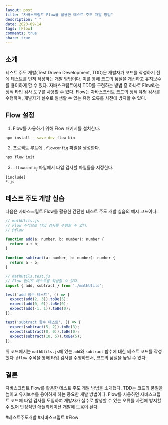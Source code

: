 ```yaml
---
layout: post
title: "자바스크립트 Flow를 활용한 테스트 주도 개발 방법"
description: " "
date: 2023-09-14
tags: [Flow]
comments: true
share: true
---
```


## 소개

테스트 주도 개발(Test Driven Development, TDD)은 개발자가 코드를 작성하기 전에 테스트를 먼저 작성하는 개발 방법이다. 이를 통해 코드의 품질을 개선하고 유지보수를 용이하게 할 수 있다. 자바스크립트에서 TDD를 구현하는 방법 중 하나로 Flow라는 정적 타입 검사 도구를 사용할 수 있다. Flow는 자바스크립트 코드의 정적 유형 검사를 수행하며, 개발자가 실수로 발생할 수 있는 유형 오류를 사전에 방지할 수 있다.

## Flow 설정

1. Flow를 사용하기 위해 Flow 패키지를 설치한다.

```bash
npm install --save-dev flow-bin
```

2. 프로젝트 루트에 `.flowconfig` 파일을 생성한다.

```bash
npx flow init
```

3. `.flowconfig` 파일에서 타입 검사할 파일들을 지정한다.

```text
[include]
*.js
```

## 테스트 주도 개발 실습

다음은 자바스크립트 Flow를 활용한 간단한 테스트 주도 개발 실습의 예시 코드이다.

```javascript
// mathUtils.js
// Flow 주석으로 타입 검사를 수행할 수 있다.
// @flow

function add(a: number, b: number): number {
  return a + b;
}

function subtract(a: number, b: number): number {
  return a - b;
}
```

```javascript
// mathUtils.test.js
// Flow 없이도 테스트를 작성할 수 있다.
import { add, subtract } from './mathUtils';

test('add 함수 테스트', () => {
  expect(add(2, 3)).toBe(5);
  expect(add(0, 0)).toBe(0);
  expect(add(-1, 1)).toBe(0);
});

test('subtract 함수 테스트', () => {
  expect(subtract(5, 2)).toBe(3);
  expect(subtract(0, 0)).toBe(0);
  expect(subtract(10, 5)).toBe(5);
});
```

위 코드에서는 `mathUtils.js`에 있는 `add`와 `subtract` 함수에 대한 테스트 코드를 작성했다. `@flow` 주석을 통해 타입 검사를 수행하면서, 코드의 품질을 높일 수 있다.

## 결론

자바스크립트 Flow를 활용한 테스트 주도 개발 방법을 소개했다. TDD는 코드의 품질을 높이고 유지보수를 용이하게 하는 중요한 개발 방법이다. Flow를 사용하면 자바스크립트 코드에 타입 검사를 도입하여 개발자가 실수로 발생할 수 있는 오류를 사전에 방지할 수 있어 안정적인 애플리케이션 개발에 도움이 된다.

#테스트주도개발 #자바스크립트 #Flow